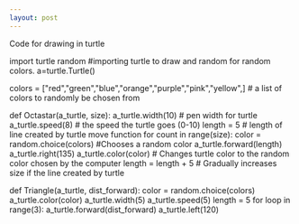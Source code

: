 ```yaml
---
layout: post
---
```


Code for drawing in turtle

import turtle
random #importing turtle to draw and random for random colors. 
a=turtle.Turtle()

colors = ["red","green","blue","orange","purple","pink","yellow",] # a list of colors to randomly be chosen from

def Octastar(a_turtle, size): 
  a_turtle.width(10) # pen width for turtle 
  a_turtle.speed(8) # the speed the turtle goes (0-10) 
  length = 5 # length of line created by turtle move function for count in range(size): 
  color = random.choice(colors) #Chooses a random color 
  a_turtle.forward(length) 
  a_turtle.right(135)
  a_turtle.color(color) # Changes turtle color to the random color chosen by the computer 
  length = length + 5 # Gradually increases size if the line created by turtle

def Triangle(a_turtle, dist_forward): 
  color = random.choice(colors)
  a_turtle.color(color) 
  a_turtle.width(5) 
  a_turtle.speed(5) 
  length = 5 
  for loop in range(3): 
    a_turtle.forward(dist_forward)
    a_turtle.left(120)
